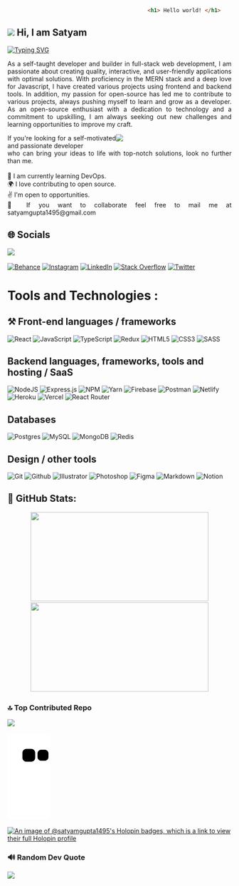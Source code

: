 ``` html
                                     		<h1> Hello world! </h1>
``` 
## <img src="https://github.com/TheDudeThatCode/TheDudeThatCode/blob/master/Assets/Hi.gif" width="29px" padding-right="10"> Hi, I am Satyam
[![Typing SVG](https://readme-typing-svg.herokuapp.com?font=Segoe+UI&weight=600&size=22&duration=4000&pause=500&color=22b455&vCenter=true&width=435&height=24&lines=Full-stack+web+developer;Open-source+contributor;Software+Engineer)](https://git.io/typing-svg)
 <p align="justify">As a self-taught developer and builder in full-stack web development, I am passionate about creating quality, interactive, and user-friendly applications with optimal solutions. With proficiency in the MERN stack and a deep love for Javascript, I have created various projects using frontend and backend tools. In addition, my passion for open-source has led me to contribute to various projects, always pushing myself to learn and grow as a developer. As an open-source enthusiast with a dedication to technology and a commitment to upskilling, I am always seeking out new challenges and learning opportunities to improve my craft. </p>
<img src="https://user-images.githubusercontent.com/51158766/232219594-d329e080-e921-4613-a8f4-8c28856dd336.gif" align="right" width="250px" style="float: right; margin-right: 10px;">
<p align="justify" >If you're looking for a self-motivated and passionate developer 
  <br> who can bring your ideas to life with top-notch solutions, look no further than me.
  <br><br>🌱 I am currently learning DevOps.<br>🌍 I love contributing to open source.<br>✌️ I'm open to opportunities.<br>🤝 If you want to collaborate feel free to mail me at satyamgupta1495@gmail.com </p>

## 🌐 Socials
[![](https://visitcount.itsvg.in/api?id=satyamgupta1495&icon=2&color=1)](https://visitcount.itsvg.in)

[![Behance](https://img.shields.io/badge/Behance-1769ff?logo=behance&logoColor=white)](https://behance.net/Satyam_Gupta) [![Instagram](https://img.shields.io/badge/Instagram-%23E4405F.svg?logo=Instagram&logoColor=white)](https://instagram.com/_1amsatyamgupta_) [![LinkedIn](https://img.shields.io/badge/LinkedIn-%230077B5.svg?logo=linkedin&logoColor=white)](https://linkedin.com/in/satyamgupta1495) [![Stack Overflow](https://img.shields.io/badge/-Stackoverflow-FE7A16?logo=stack-overflow&logoColor=white)](https://stackoverflow.com/users/satyam-gupta) [![Twitter](https://img.shields.io/badge/Twitter-%231DA1F2.svg?logo=Twitter&logoColor=white)](https://twitter.com/_satyam_gupta_) 

# Tools and Technologies : 

## ⚒️ Front-end languages / frameworks

![React](https://img.shields.io/badge/react-%2320232a.svg?style=for-the-badge&logo=react&logoColor=%2361DAFB) ![JavaScript](https://img.shields.io/badge/javascript-%23323330.svg?style=for-the-badge&logo=javascript&logoColor=%23F7DF1E) 
![TypeScript](https://img.shields.io/badge/typescript-%23007ACC.svg?style=for-the-badge&logo=typescript&logoColor=white)
![Redux](https://img.shields.io/badge/redux-%23593d88.svg?style=for-the-badge&logo=redux&logoColor=white) 
![HTML5](https://img.shields.io/badge/html5-%23E34F26.svg?style=for-the-badge&logo=html5&logoColor=white) 
![CSS3](https://img.shields.io/badge/css3-%231572B6.svg?style=for-the-badge&logo=css3&logoColor=white) 
![SASS](https://img.shields.io/badge/SASS-hotpink.svg?style=for-the-badge&logo=SASS&logoColor=white)


## Backend languages, frameworks, tools and hosting / SaaS

![NodeJS](https://img.shields.io/badge/node.js-6DA55F?style=for-the-badge&logo=node.js&logoColor=white) 
![Express.js](https://img.shields.io/badge/express.js-%23404d59.svg?style=for-the-badge&logo=express&logoColor=%2361DAFB)
![NPM](https://img.shields.io/badge/NPM-%23000000.svg?style=for-the-badge&logo=npm&logoColor=white) 
![Yarn](https://img.shields.io/badge/yarn-%232C8EBB.svg?style=for-the-badge&logo=yarn&logoColor=white) 
![Firebase](https://img.shields.io/badge/firebase-%23039BE5.svg?style=for-the-badge&logo=firebase) 
![Postman](https://img.shields.io/badge/Postman-FF6C37?style=for-the-badge&logo=postman&logoColor=white) 
![Netlify](https://img.shields.io/badge/netlify-%23000000.svg?style=for-the-badge&logo=netlify&logoColor=#00C7B7) 
![Heroku](https://img.shields.io/badge/heroku-%23430098.svg?style=for-the-badge&logo=heroku&logoColor=white) 
![Vercel](https://img.shields.io/badge/vercel-%23000000.svg?style=for-the-badge&logo=vercel&logoColor=white) 
![React Router](https://img.shields.io/badge/React_Router-CA4245?style=for-the-badge&logo=react-router&logoColor=white) 

## Databases
![Postgres](https://img.shields.io/badge/postgres-%23316192.svg?style=for-the-badge&logo=postgresql&logoColor=white) 
![MySQL](https://img.shields.io/badge/mysql-%2300f.svg?style=for-the-badge&logo=mysql&logoColor=white) 
![MongoDB](https://img.shields.io/badge/MongoDB-%234ea94b.svg?style=for-the-badge&logo=mongodb&logoColor=white) 
![Redis](https://img.shields.io/badge/redis-%23DD0031.svg?style=for-the-badge&logo=redis&logoColor=white) 

## Design / other tools
![Git](https://img.shields.io/badge/git-%23E4405F.svg?style=for-the-badge&logo=git&logoColor=white)
![Github](https://img.shields.io/badge/github-%23000000.svg?style=for-the-badge&logo=git&logoColor=white)
![Illustrator](https://img.shields.io/badge/adobeillustrator-%23FF9A00.svg?style=for-the-badge&logo=adobeillustrator&logoColor=white) 
![Photoshop](https://img.shields.io/badge/adobephotoshop-%2331A8FF.svg?style=for-the-badge&logo=adobephotoshop&logoColor=white)
![Figma](https://img.shields.io/badge/figma-%23F24E1E.svg?style=for-the-badge&logo=figma&logoColor=white)
![Markdown](https://img.shields.io/badge/markdown-%23000000.svg?style=for-the-badge&logo=markdown&logoColor=white)
![Notion](https://img.shields.io/badge/Notion-%23000000.svg?style=for-the-badge&logo=notion&logoColor=white)


## 🚀 GitHub Stats:

<!--<p align="left">    
 <img src="https://github-readme-stats.vercel.app/api?username=satyamgupta1495&theme=gotham&hide_border=false&include_all_commits=false&count_private=false" width="400px" height="200" />  &nbsp;
<img src="https://github-readme-streak-stats.herokuapp.com/?user=satyamgupta1495&theme=gotham&hide_border=false" width="420px"  height="200"  />
</p> -->

<div align="center">
  <img src="https://github-readme-stats.vercel.app/api?username=satyamgupta1495&theme=gotham&hide_border=false&include_all_commits=false&count_private=false" width="400" height="200" />
</div>
<div align="center">
  <img src="https://github-readme-streak-stats.herokuapp.com/?user=satyamgupta1495&theme=gotham&hide_border=false" width="400" height="200" />
</div>

 
<!-- ![](https://github-readme-stats.vercel.app/api?username=satyamgupta1495&theme=gotham&hide_border=false&include_all_commits=false&count_private=false) -->
<!-- ![](https://github-readme-streak-stats.herokuapp.com/?user=satyamgupta1495&theme=gotham&hide_border=false) -->
<!-- ![](https://github-readme-stats.vercel.app/api/top-langs/?username=satyamgupta1495&theme=gotham&hide_border=false&include_all_commits=false&count_private=false&layout=compact) -->
### 🔝 Top Contributed Repo
![](https://github-contributor-stats.vercel.app/api?username=satyamgupta1495&limit=5&theme=dark&combine_all_yearly_contributions=true)



<picture>
  <source media="(prefers-color-scheme: dark)"/>
  <source media="(prefers-color-scheme: light)"/>
  <img alt="github-snake" src="https://github.com/satyamgupta1495/satyamgupta1495/blob/output/github-contribution-grid-snake.svg" />
</picture>

[![An image of @satyamgupta1495's Holopin badges, which is a link to view their full Holopin profile](https://holopin.me/satyamgupta1495)](https://holopin.io/@satyamgupta1495)

### 🔊 Random Dev Quote
![](https://quotes-github-readme.vercel.app/api?type=horizontal&theme=dark)

